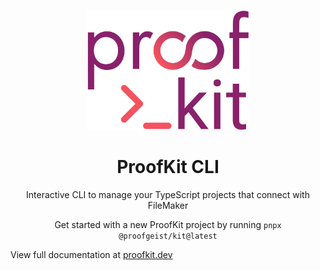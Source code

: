 <p align="center">
  <picture>
  <img src="https://github.com/proofgeist/proofkit/blob/dde6366c529104658dfba67a8fc2910a8644fc64/docs/src/assets/proofkit.png" width="260" alt="Logo for ProofKit">
</picture>
</p>

<h1 align="center">
  ProofKit CLI
</h1>

<p align="center">
  Interactive CLI to manage your TypeScript projects that connect with FileMaker
</p>

<p align="center">
  Get started with a new ProofKit project by running <code>pnpx @proofgeist/kit@latest</code>
</p>

View full documentation at [proofkit.dev](https://proofkit.dev)
